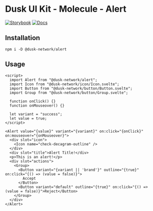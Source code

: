 # Dusk UI Kit - Molecule - Alert

[![Storybook](https://img.shields.io/badge/Storybook-Component_Playground-%23FF4785?style=flat&logo=storybook)](https://dusk-network.github.io/dusk-ui-kit/?path=/story/components-atoms-alert)
[![Docs](https://img.shields.io/badge/Documentation-%235E35CF?style=flat)](https://dusk-network.github.io/dusk-ui-kit/docs/components/atoms/alert)

## Installation

```
npm i -D @dusk-network/alert
```

## Usage

<!-- MARKDOWN-AUTO-DOCS:START (CODE:src=../../../examples/src/molecules/alert/Alert_01.svelte) -->
<!-- The below code snippet is automatically added from ../../../examples/src/molecules/alert/Alert_01.svelte -->
```svelte
<script>
  import Alert from "@dusk-network/alert";
  import Icon from "@dusk-network/icon/Icon.svelte";
  import Button from "@dusk-network/button/Button.svelte";
  import Group from "@dusk-network/button/Group.svelte";

  function onClick() {}
  function onMouseover() {}

  let variant = "success";
  let value = true;
</script>

<Alert value="{value}" variant="{variant}" on:click="{onClick}" on:mouseover="{onMouseover}">
  <div slot="icon">
    <Icon name="check-decagram-outline" />
  </div>
  <div slot="title">Alert Title!</div>
  <p>This is an alert!</p>
  <div slot="actions">
    <Group>
      <Button variant="{variant || 'brand'}" outline="{true}" on:click="{() => (value = false)}">
        Accept
      </Button>
      <Button variant="default" outline="{true}" on:click="{() => (value = false)}">Reject</Button>
    </Group>
  </div>
</Alert>
```
<!-- MARKDOWN-AUTO-DOCS:END -->

